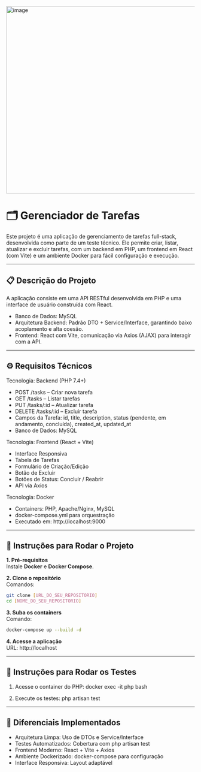<img width="857" height="500" alt="image" src="https://github.com/user-attachments/assets/fe422005-f769-487b-9dbc-e15ecca84dbc" />

# 🗂️ Gerenciador de Tarefas

Este projeto é uma aplicação de gerenciamento de tarefas full-stack, desenvolvida como parte de um teste técnico. Ele permite criar, listar, atualizar e excluir tarefas, com um backend em PHP, um frontend em React (com Vite) e um ambiente Docker para fácil configuração e execução.

---

## 📋 Descrição do Projeto

A aplicação consiste em uma API RESTful desenvolvida em PHP e uma interface de usuário construída com React.

- Banco de Dados: MySQL  
- Arquitetura Backend: Padrão DTO + Service/Interface, garantindo baixo acoplamento e alta coesão.  
- Frontend: React com Vite, comunicação via Axios (AJAX) para interagir com a API.

---

## ⚙️ Requisitos Técnicos

Tecnologia: Backend (PHP 7.4+)
- POST /tasks – Criar nova tarefa  
- GET /tasks – Listar tarefas  
- PUT /tasks/:id – Atualizar tarefa  
- DELETE /tasks/:id – Excluir tarefa  
- Campos da Tarefa: id, title, description, status (pendente, em andamento, concluída), created_at, updated_at  
- Banco de Dados: MySQL

Tecnologia: Frontend (React + Vite)
- Interface Responsiva  
- Tabela de Tarefas  
- Formulário de Criação/Edição  
- Botão de Excluir  
- Botões de Status: Concluir / Reabrir  
- API via Axios

Tecnologia: Docker
- Containers: PHP, Apache/Nginx, MySQL  
- docker-compose.yml para orquestração  
- Executado em: http://localhost:9000

---

## 🚀 Instruções para Rodar o Projeto

**1. Pré-requisitos**  
Instale **Docker** e **Docker Compose**.

**2. Clone o repositório**  
Comandos: 
```bash 
git clone [URL_DO_SEU_REPOSITORIO]  
cd [NOME_DO_SEU_REPOSITORIO]
```

**3. Suba os containers**  
Comando:  
```bash
docker-compose up --build -d
```

**4. Acesse a aplicação**  
URL: http://localhost

---

## 🧪 Instruções para Rodar os Testes

1. Acesse o container do PHP:
docker exec -it php bash

2. Execute os testes:
php artisan test

---

## 🌟 Diferenciais Implementados

- Arquitetura Limpa: Uso de DTOs e Service/Interface  
- Testes Automatizados: Cobertura com php artisan test  
- Frontend Moderno: React + Vite + Axios  
- Ambiente Dockerizado: docker-compose para configuração  
- Interface Responsiva: Layout adaptável
